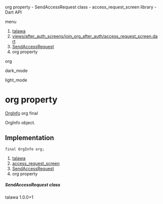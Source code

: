 




org property - SendAccessRequest class - access\_request\_screen library - Dart API







menu

1. [talawa](../../index.html)
2. [views/after\_auth\_screens/join\_org\_after\_auth/access\_request\_screen.dart](../../views_after_auth_screens_join_org_after_auth_access_request_screen/views_after_auth_screens_join_org_after_auth_access_request_screen-library.html)
3. [SendAccessRequest](../../views_after_auth_screens_join_org_after_auth_access_request_screen/SendAccessRequest-class.html)
4. org property

org


dark\_mode

light\_mode




# org property


[OrgInfo](../../models_organization_org_info/OrgInfo-class.html)
org
final

OrgInfo object.


## Implementation

```
final OrgInfo org;
```

 


1. [talawa](../../index.html)
2. [access\_request\_screen](../../views_after_auth_screens_join_org_after_auth_access_request_screen/views_after_auth_screens_join_org_after_auth_access_request_screen-library.html)
3. [SendAccessRequest](../../views_after_auth_screens_join_org_after_auth_access_request_screen/SendAccessRequest-class.html)
4. org property

##### SendAccessRequest class





talawa
1.0.0+1






